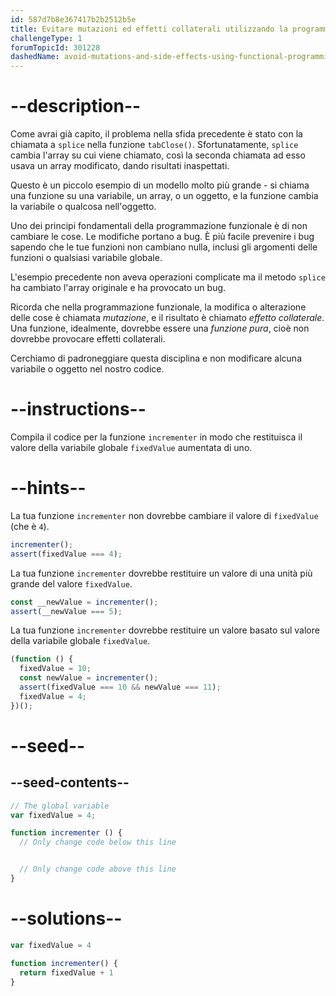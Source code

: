 ```yaml
---
id: 587d7b8e367417b2b2512b5e
title: Evitare mutazioni ed effetti collaterali utilizzando la programmazione funzionale
challengeType: 1
forumTopicId: 301228
dashedName: avoid-mutations-and-side-effects-using-functional-programming
---
```


# --description--

Come avrai già capito, il problema nella sfida precedente è stato con la chiamata a `splice` nella funzione `tabClose()`. Sfortunatamente, `splice` cambia l'array su cui viene chiamato, così la seconda chiamata ad esso usava un array modificato, dando risultati inaspettati.

Questo è un piccolo esempio di un modello molto più grande - si chiama una funzione su una variabile, un array, o un oggetto, e la funzione cambia la variabile o qualcosa nell'oggetto.

Uno dei principi fondamentali della programmazione funzionale è di non cambiare le cose. Le modifiche portano a bug. È più facile prevenire i bug sapendo che le tue funzioni non cambiano nulla, inclusi gli argomenti delle funzioni o qualsiasi variabile globale.

L'esempio precedente non aveva operazioni complicate ma il metodo `splice` ha cambiato l'array originale e ha provocato un bug.

Ricorda che nella programmazione funzionale, la modifica o alterazione delle cose è chiamata <dfn>mutazione</dfn>, e il risultato è chiamato <dfn>effetto collaterale</dfn>. Una funzione, idealmente, dovrebbe essere una <dfn>funzione pura</dfn>, cioè non dovrebbe provocare effetti collaterali.

Cerchiamo di padroneggiare questa disciplina e non modificare alcuna variabile o oggetto nel nostro codice.

# --instructions--

Compila il codice per la funzione `incrementer` in modo che restituisca il valore della variabile globale `fixedValue` aumentata di uno.

# --hints--

La tua funzione `incrementer` non dovrebbe cambiare il valore di `fixedValue` (che è `4`).

```js
incrementer();
assert(fixedValue === 4);
```

La tua funzione `incrementer` dovrebbe restituire un valore di una unità più grande del valore `fixedValue`.

```js
const __newValue = incrementer();
assert(__newValue === 5);
```

La tua funzione `incrementer` dovrebbe restituire un valore basato sul valore della variabile globale `fixedValue`.

```js
(function () {
  fixedValue = 10;
  const newValue = incrementer();
  assert(fixedValue === 10 && newValue === 11);
  fixedValue = 4;
})();
```

# --seed--

## --seed-contents--

```js
// The global variable
var fixedValue = 4;

function incrementer () {
  // Only change code below this line


  // Only change code above this line
}
```

# --solutions--

```js
var fixedValue = 4

function incrementer() {
  return fixedValue + 1
}
```
